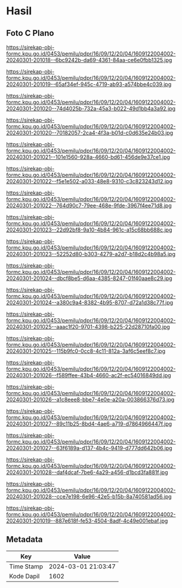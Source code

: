 # Hasil

## Foto C Plano

https://sirekap-obj-formc.kpu.go.id/0453/pemilu/pdpr/16/09/12/20/04/1609122004002-20240301-201018--6bc9242b-da69-4361-84aa-ce6e0fbb1325.jpg

https://sirekap-obj-formc.kpu.go.id/0453/pemilu/pdpr/16/09/12/20/04/1609122004002-20240301-201019--65af34ef-945c-4719-ab93-a574bbe4c039.jpg

https://sirekap-obj-formc.kpu.go.id/0453/pemilu/pdpr/16/09/12/20/04/1609122004002-20240301-201020--74d4025b-732a-45a3-b022-49d1bb4a3a92.jpg

https://sirekap-obj-formc.kpu.go.id/0453/pemilu/pdpr/16/09/12/20/04/1609122004002-20240301-201020--70182057-2ca4-4f3a-b01d-c0d635e24b03.jpg

https://sirekap-obj-formc.kpu.go.id/0453/pemilu/pdpr/16/09/12/20/04/1609122004002-20240301-201021--101e1560-928a-4660-bd61-456de9e37ce1.jpg

https://sirekap-obj-formc.kpu.go.id/0453/pemilu/pdpr/16/09/12/20/04/1609122004002-20240301-201022--f5e1e502-a033-48e8-9310-c3c823243d12.jpg

https://sirekap-obj-formc.kpu.go.id/0453/pemilu/pdpr/16/09/12/20/04/1609122004002-20240301-201022--764d90c7-79ee-468e-9fde-3967f4ee71d8.jpg

https://sirekap-obj-formc.kpu.go.id/0453/pemilu/pdpr/16/09/12/20/04/1609122004002-20240301-201023--22d92bf8-9a10-4b84-961c-a15c68bb688c.jpg

https://sirekap-obj-formc.kpu.go.id/0453/pemilu/pdpr/16/09/12/20/04/1609122004002-20240301-201023--52252d80-b303-4279-a2d7-b18d2c4b98a5.jpg

https://sirekap-obj-formc.kpu.go.id/0453/pemilu/pdpr/16/09/12/20/04/1609122004002-20240301-201024--dbcf8be5-d6aa-4385-8247-01f40aae8c29.jpg

https://sirekap-obj-formc.kpu.go.id/0453/pemilu/pdpr/16/09/12/20/04/1609122004002-20240301-201024--a380c9a4-8382-4b95-8707-d72a1d38c77f.jpg

https://sirekap-obj-formc.kpu.go.id/0453/pemilu/pdpr/16/09/12/20/04/1609122004002-20240301-201025--aaac1f20-9701-4398-b225-22d28710fa00.jpg

https://sirekap-obj-formc.kpu.go.id/0453/pemilu/pdpr/16/09/12/20/04/1609122004002-20240301-201025--115b9fc0-0cc8-4c11-812a-3af6c5eef8c7.jpg

https://sirekap-obj-formc.kpu.go.id/0453/pemilu/pdpr/16/09/12/20/04/1609122004002-20240301-201026--f589ffee-43b4-4660-ac2f-ec54016849dd.jpg

https://sirekap-obj-formc.kpu.go.id/0453/pemilu/pdpr/16/09/12/20/04/1609122004002-20240301-201026--a1c8eee8-bbe7-4e0e-a20a-003866376d73.jpg

https://sirekap-obj-formc.kpu.go.id/0453/pemilu/pdpr/16/09/12/20/04/1609122004002-20240301-201027--89c11b25-8bd4-4ae6-a719-d7864966447f.jpg

https://sirekap-obj-formc.kpu.go.id/0453/pemilu/pdpr/16/09/12/20/04/1609122004002-20240301-201027--63f6189a-d137-4b4c-9419-d777dd642b06.jpg

https://sirekap-obj-formc.kpu.go.id/0453/pemilu/pdpr/16/09/12/20/04/1609122004002-20240301-201028--daf4dcaf-7be6-4a29-a456-d1bcd3fa881f.jpg

https://sirekap-obj-formc.kpu.go.id/0453/pemilu/pdpr/16/09/12/20/04/1609122004002-20240301-201028--cce7e198-6e96-42e5-b15b-8a740581ad56.jpg

https://sirekap-obj-formc.kpu.go.id/0453/pemilu/pdpr/16/09/12/20/04/1609122004002-20240301-201019--887e618f-fe53-4504-8adf-4c49e001ebaf.jpg


## Metadata

| Key        | Value               |
| ---------- | ------------------- |
| Time Stamp | 2024-03-01 21:03:47 |
| Kode Dapil | 1602                |



